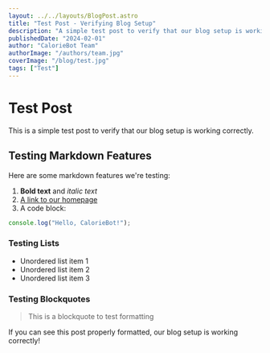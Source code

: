 ```yaml
---
layout: ../../layouts/BlogPost.astro
title: "Test Post - Verifying Blog Setup"
description: "A simple test post to verify that our blog setup is working correctly."
publishedDate: "2024-02-01"
author: "CalorieBot Team"
authorImage: "/authors/team.jpg"
coverImage: "/blog/test.jpg"
tags: ["Test"]
---
```


# Test Post

This is a simple test post to verify that our blog setup is working correctly.

## Testing Markdown Features

Here are some markdown features we're testing:

1. **Bold text** and *italic text*
2. [A link to our homepage](/)
3. A code block:

```javascript
console.log("Hello, CalorieBot!");
```

### Testing Lists

- Unordered list item 1
- Unordered list item 2
- Unordered list item 3

### Testing Blockquotes

> This is a blockquote to test formatting

If you can see this post properly formatted, our blog setup is working correctly!